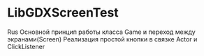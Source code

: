 # LibGDXScreenTest
Rus
Основной принцип работы класса Game и переход между экранами(Screen)
Реализация простой кнопки в связке Actor и ClickListener
